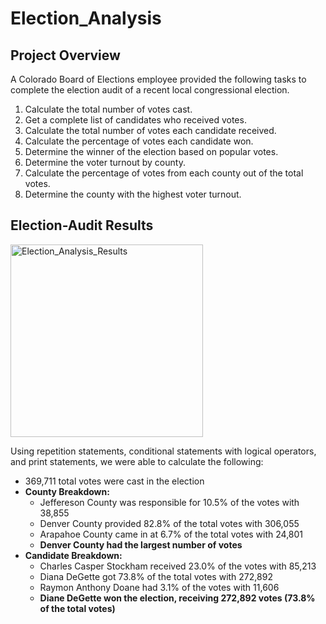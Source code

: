 # Election_Analysis

## Project Overview

A Colorado Board of Elections employee provided the following tasks to complete the election audit of a recent local congressional election.

1. Calculate the total number of votes cast.
2. Get a complete list of candidates who received votes.
3. Calculate the total number of votes each candidate received.
4. Calculate the percentage of votes each candidate won.
5. Determine the winner of the election based on popular votes.
6. Determine the voter turnout by county.
7. Calculate the percentage of votes from each county out of the total votes.
8. Determine the county with the highest voter turnout.

## Election-Audit Results

<img width="308" alt="Election_Analysis_Results" src="https://user-images.githubusercontent.com/111674383/192357951-07937d3d-7bd3-43ba-a712-5bb2d30cd9b8.png">

Using repetition statements, conditional statements with logical operators, and print statements, we were able to calculate the following:
* 369,711 total votes were cast in the election
* **County Breakdown:**
  * Jeffereson County was responsible for 10.5% of the votes with 38,855
  * Denver County provided 82.8% of the total votes with 306,055
  * Arapahoe County came in at 6.7% of the total votes with 24,801
  * **Denver County had the largest number of votes**
* **Candidate Breakdown:**
  * Charles Casper Stockham received 23.0% of the votes with 85,213
  * Diana DeGette got 73.8% of the total votes with 272,892
  * Raymon Anthony Doane had 3.1% of the votes with 11,606
  * **Diane DeGette won the election, receiving 272,892 votes (73.8% of the total votes)**
